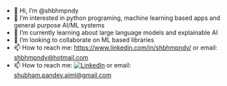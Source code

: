 - 👋 Hi, I’m @shbhmpndy
- 👀 I’m interested in python programing, machine learning based apps and general purpose AI/ML systems
- 🌱 I’m currently learning about large language models and explainable AI
- 💞️ I’m looking to collaborate on ML based libraries
- 📫 How to reach me: https://www.linkedin.com/in/shbhmpndy/ or email: shbhmpndy@hotmail.com
- 📫 How to reach me: [![LinkedIn](https://img.shields.io/badge/LinkedIn--blue?style=social&logo=linkedin)](https://www.linkedin.com/in/shbhmpndy/) or email: shubham.pandey.aiml@gmail.com
